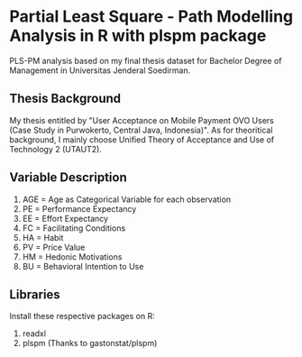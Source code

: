 # Partial Least Square - Path Modelling Analysis in R with plspm package
PLS-PM analysis based on my final thesis dataset for Bachelor Degree of Management in Universitas Jenderal Soedirman.

## Thesis Background
My thesis entitled by "User Acceptance on Mobile Payment OVO Users (Case Study in Purwokerto, Central Java, Indonesia)". As for theoritical background, I mainly choose Unified Theory of Acceptance and Use of Technology 2 (UTAUT2).

## Variable Description
1. AGE = Age as Categorical Variable for each observation
2. PE = Performance Expectancy
3. EE = Effort Expectancy
4. FC = Facilitating Conditions
5. HA = Habit
6. PV = Price Value
7. HM = Hedonic Motivations
8. BU = Behavioral Intention to Use

## Libraries
Install these respective packages on R:
1. readxl
2. plspm (Thanks to gastonstat/plspm)
